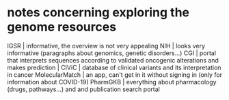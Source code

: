 # notes concerning exploring the genome resources



IGSR | informative, the overview is not very appealing 
NIH | looks very informative (paragraphs about genomics, genetic disorders...)
CGI | portal that interprets sequences according to validated oncogenic alterations and makes prediction | 
CIViC | database of clinical variants and its interpretation in cancer
MolecularMatch | an app, can't get in it without signing in (only for information about COVID-19)
PharmGKB | everything about pharmacology (drugs, pathways...) and and publication search portal


